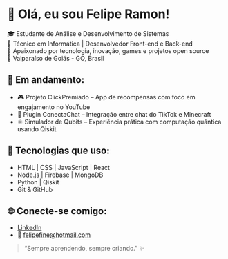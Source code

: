 # 👋 Olá, eu sou Felipe Ramon!

🎓 Estudante de Análise e Desenvolvimento de Sistemas  
💼 Técnico em Informática | Desenvolvedor Front-end e Back-end  
🚀 Apaixonado por tecnologia, inovação, games e projetos open source  
📍 Valparaíso de Goiás - GO, Brasil  

## 🚧 Em andamento:
- 🎮 Projeto ClickPremiado – App de recompensas com foco em engajamento no YouTube
- 🧠 Plugin ConectaChat – Integração entre chat do TikTok e Minecraft
- ⚛️ Simulador de Qubits – Experiência prática com computação quântica usando Qiskit

## 🧰 Tecnologias que uso:
- HTML | CSS | JavaScript | React
- Node.js | Firebase | MongoDB
- Python | Qiskit
- Git & GitHub

## 🌐 Conecte-se comigo:
- [LinkedIn](https://www.linkedin.com/in/felipe-ramon-6b1834149/)
- 📧 felipefine@hotmail.com

> “Sempre aprendendo, sempre criando.” ✨
